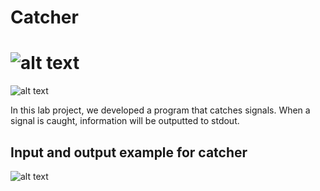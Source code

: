 # Catcher


![alt text](https://gfycat.com/honestgreedycolt "attempting to catch")
=======
![alt text](https://pm1.narvii.com/6281/c2ae788f740eb01e841718f160dee95c35957b12_00.jpg "attempting to catch")


In this lab project, we developed a program that catches signals. When a signal is caught, information will be outputted to stdout.


## Input and output example for catcher

![alt text](https://i.imgur.com/XQEJb2p.png "Windows Terminal input and output")
